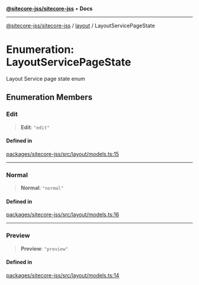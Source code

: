 [**@sitecore-jss/sitecore-jss**](../../README.md) • **Docs**

***

[@sitecore-jss/sitecore-jss](../../README.md) / [layout](../README.md) / LayoutServicePageState

# Enumeration: LayoutServicePageState

Layout Service page state enum

## Enumeration Members

### Edit

> **Edit**: `"edit"`

#### Defined in

[packages/sitecore-jss/src/layout/models.ts:15](https://github.com/Sitecore/jss/blob/094c55edd597950938d3fb9f5f2129848bc3c7cb/packages/sitecore-jss/src/layout/models.ts#L15)

***

### Normal

> **Normal**: `"normal"`

#### Defined in

[packages/sitecore-jss/src/layout/models.ts:16](https://github.com/Sitecore/jss/blob/094c55edd597950938d3fb9f5f2129848bc3c7cb/packages/sitecore-jss/src/layout/models.ts#L16)

***

### Preview

> **Preview**: `"preview"`

#### Defined in

[packages/sitecore-jss/src/layout/models.ts:14](https://github.com/Sitecore/jss/blob/094c55edd597950938d3fb9f5f2129848bc3c7cb/packages/sitecore-jss/src/layout/models.ts#L14)
